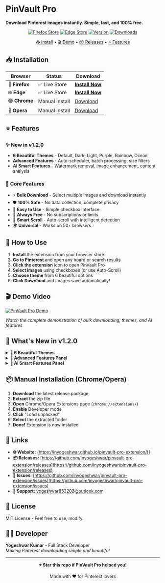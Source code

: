 # PinVault Pro

**Download Pinterest images instantly. Simple, fast, and 100% free.**

<div align="center">

[![Firefox Store](https://img.shields.io/badge/Firefox-Live%20Store-FF7139?style=flat&logo=firefox&logoColor=white)](https://addons.mozilla.org/addon/pinvault-pro/)
[![Edge Store](https://img.shields.io/badge/Edge-Live%20Store-0078D4?style=flat&logo=microsoftedge&logoColor=white)](https://microsoftedge.microsoft.com/addons/detail/iijgkgkhgokhbajjppnnejepnmlakbgb)
[![Version](https://img.shields.io/badge/Version-1.2.0-brightgreen?style=flat)](https://github.com/inyogeshwar/pinvault-pro-extension/releases/latest)
[![Downloads](https://img.shields.io/github/downloads/inyogeshwar/pinvault-pro-extension/total?style=flat&logo=download&logoColor=white)](https://github.com/inyogeshwar/pinvault-pro-extension/releases)

[📥 Install](#-installation) • [🎬 Demo](https://youtu.be/ie2gPVA_SHc) • [📦 Releases](https://github.com/inyogeshwar/pinvault-pro-extension/releases) • [⭐ Features](#-features)

</div>

## 📥 Installation

| Browser | Status | Download |
|---------|--------|----------|
| 🦊 **Firefox** | ✅ Live Store | **[Install Now](https://addons.mozilla.org/addon/pinvault-pro/)** |
| 🌐 **Edge** | ✅ Live Store | **[Install Now](https://microsoftedge.microsoft.com/addons/detail/iijgkgkhgokhbajjppnnejepnmlakbgb)** |
| 🟢 **Chrome** | Manual Install | [Download](https://github.com/inyogeshwar/pinvault-pro-extension/releases/latest) |
| 🔴 **Opera** | Manual Install | [Download](https://github.com/inyogeshwar/pinvault-pro-extension/releases/latest) |

## ⭐ Features

### ✨ **New in v1.2.0**
- **6 Beautiful Themes** - Default, Dark, Light, Purple, Rainbow, Ocean
- **Advanced Features** - Auto-scheduler, batch processing, size filters
- **AI Smart Features** - Watermark removal, image enhancement, content analysis

### 🎯 **Core Features**
- ⚡ **Bulk Download** - Select multiple images and download instantly
- 🛡️ **100% Safe** - No data collection, complete privacy
- 🎯 **Easy to Use** - Simple checkbox interface
- 💎 **Always Free** - No subscriptions or limits
- 🤖 **Smart Scroll** - Auto-scroll with intelligent detection
- 🌍 **Universal** - Works on 50+ browsers

## 🚀 How to Use

1. **Install** the extension from your browser store
2. **Go to Pinterest** and open any board or search results
3. **Click the extension** icon to open PinVault Pro
4. **Select images** using checkboxes (or use Auto-Scroll)
5. **Choose theme** from 6 beautiful options
6. **Click Download** and images save automatically!

## 🎬 Demo Video

[![PinVault Pro Demo](https://img.youtube.com/vi/ie2gPVA_SHc/maxresdefault.jpg)](https://youtu.be/ie2gPVA_SHc)

*Watch the complete demonstration of bulk downloading, themes, and AI features*

## 🌟 What's New in v1.2.0

<details>
<summary><strong>🎨 6 Beautiful Themes</strong></summary>

- **Default** - Classic Pinterest gradient
- **Dark** - Night-friendly interface  
- **Light** - Clean and minimal
- **Purple** - Creative workflow theme
- **Rainbow** - Vibrant and energetic
- **Ocean** - Calm blue tones

</details>

<details>
<summary><strong>🚀 Advanced Features Panel</strong></summary>

- **Auto-Download Scheduler** - Set automatic download times
- **Batch Processing** - Process multiple image sets
- **Image Size Filter** - Filter by dimensions
- **Duplicate Detection** - Skip duplicate images
- **Auto-Tagging** - Add metadata tags
- **Custom Save Locations** - Choose download folders

</details>

<details>
<summary><strong>🤖 AI Smart Features Panel</strong></summary>

- **Smart Watermark Removal** - AI-powered detection & removal
- **Auto Image Enhancement** - Improve image quality
- **Content Analysis** - Analyze and categorize images
- **Smart Retry Logic** - Intelligent retry for failures
- **Mobile Optimization** - Optimize for mobile devices
- **Multi-Language Support** - Multiple interface languages

</details>

## 📦 Manual Installation (Chrome/Opera)

1. **Download** the latest release package
2. **Extract** the zip file
3. **Open** Chrome/Opera Extensions page (`chrome://extensions/`)
4. **Enable** Developer mode
5. **Click** "Load unpacked"
6. **Select** the extracted folder
7. **Done!** Extension is now installed

## 🔗 Links

- **🌐 Website:** [(https://inyogeshwar.github.io/pinvault-pro-extension/)](https://inyogeshwar.github.io/pinvault-pro-extension/)]
- **📦 Releases:** [https://github.com/inyogeshwar/pinvault-pro-extension/releases](https://github.com/inyogeshwar/pinvault-pro-extension/releases)
- **🐛 Issues:** [https://github.com/inyogeshwar/pinvault-pro-extension/issues](https://github.com/inyogeshwar/pinvault-pro-extension/issues)
- **💬 Support:** [yogeshwar853202@outlook.com](mailto:yogeshwar853202@outlook.com)

## 📄 License

MIT License - Feel free to use, modify.

## 👨‍💻 Developer

**Yogeshwar Kumar** - Full Stack Developer  
*Making Pinterest downloading simple and beautiful*

---

<div align="center">

**⭐ Star this repo if PinVault Pro helped you!**

Made with ❤️ for Pinterest lovers

</div>
